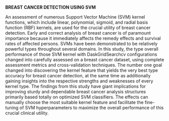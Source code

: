 **BREAST CANCER DETECTION USING SVM**

 An assessment of numerous Support Vector Machine (SVM) kernel functions, which include linear, polynomial, sigmoid, and radial basis function (RBF) kernels, are used for the crucial utility of breast cancer detection. Early and correct analysis of breast cancer is of paramount importance because it immediately affects the remedy effects and survival rates of affected persons. SVMs have been demonstrated to be relatively powerful types throughout several domains. In this study, the type overall performance of those SVM kernel with DaskGridSearchcv configurations changed into carefully assessed on a breast cancer dataset, using complete assessment metrics and cross-validation techniques. The number one goal changed into discovering the kernel feature that yields the very best type accuracy for breast cancer detection, at the same time as additionally gaining insights into the respective strengths and weaknesses of every kernel type. The findings from this study have giant implications for improving sturdy and dependable breast cancer analysis structures primarily based totally on optimized SVM classifiers. The effects can manually choose the most suitable kernel feature and facilitate the fine-tuning of SVM hyperparameters to maximize the overall performance of this crucial clinical utility.
